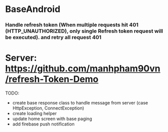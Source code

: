 # BaseAndroid
### Handle refresh token (When multiple requests hit 401 (HTTP_UNAUTHORIZED), only single Refresh token request will be executed). and retry all request 401

# Server: https://github.com/manhpham90vn/refresh-Token-Demo

TODO:
- create base response class to handle message from server (case HttpException, ConnectException)
- create loading helper
- update home screen with base paging
- add firebase push notification
